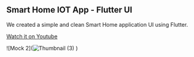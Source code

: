 ## Smart Home IOT App - Flutter UI
We created a simple and clean Smart Home application UI using Flutter.

[Watch it on Youtube](https://youtu.be/XAw350IiFcA)

![Mock 2](![Thumbnail (3)](https://user-images.githubusercontent.com/69669632/108623472-4c90a980-7465-11eb-8e9b-ea31768ea5fd.png)
)





